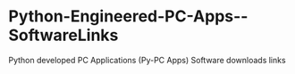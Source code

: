 # Python-Engineered-PC-Apps--SoftwareLinks
Python developed PC Applications (Py-PC Apps) Software downloads links 
